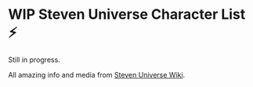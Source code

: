 # WIP Steven Universe Character List :zap:


Still in progress. 

All amazing info and media from [Steven Universe Wiki](https://steven-universe.fandom.com/wiki/Steven_Universe_Wiki).


